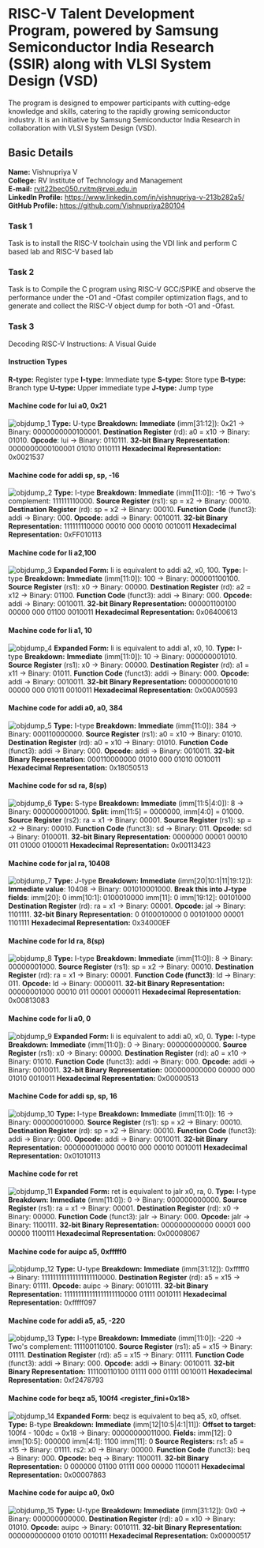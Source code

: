 # RISC-V Talent Development Program, powered by Samsung Semiconductor India Research (SSIR) along with VLSI System Design (VSD)
The program is designed to empower participants with cutting-edge knowledge and skills, catering to the rapidly growing semiconductor industry. It is an initiative by Samsung Semiconductor India Research in collaboration with VLSI System Design (VSD).

## Basic Details
**Name:** Vishnupriya V  
**College:** RV Institute of Technology and Management  
**E-mail:** rvit22bec050.rvitm@rvei.edu.in  
**Linkedln Profile:** https://www.linkedin.com/in/vishnupriya-v-213b282a5/  
**GitHub Profile:** https://github.com/Vishnupriya280104

### Task 1
Task is to install the RISC-V toolchain using the VDI link and perform C based lab and RISC-V based lab
### Task 2
Task is to Compile the C program using RISC-V GCC/SPIKE and observe the performance under the -O1 and -Ofast compiler optimization flags, and to generate and collect the RISC-V object dump for both -O1 and -Ofast.
### Task 3
Decoding RISC-V Instructions: A Visual Guide
#### Instruction Types
**R-type:** Register type
**I-type:** Immediate type
**S-type:** Store type
**B-type:** Branch type
**U-type:** Upper immediate type
**J-type:** Jump type
#### Machine code for lui a0, 0x21
![objdump_1](https://github.com/user-attachments/assets/b8af8978-1824-4cbd-aa05-1075defec872)
**Type:** U-type
**Breakdown:**
**Immediate** (imm[31:12]): 0x21 → Binary: 0000000000100001.
**Destination Register** (rd): a0 = x10 → Binary: 01010.
**Opcode**: lui → Binary: 0110111.
**32-bit Binary Representation:** 0000000000100001 01010 0110111
**Hexadecimal Representation:** 0x0021537
#### Machine code for addi sp, sp, -16
![objdump_2](https://github.com/user-attachments/assets/092e4a26-cd18-40a7-80e5-1fc6a9bf722e)
**Type:** I-type
**Breakdown:**
**Immediate** (imm[11:0]): -16 → Two's complement: 111111110000.
**Source Register** (rs1): sp = x2 → Binary: 00010.
**Destination Register** (rd): sp = x2 → Binary: 00010.
**Function Code** (funct3): addi → Binary: 000.
**Opcode:** addi → Binary: 0010011.
**32-bit Binary Representation:** 111111110000 00010 000 00010 0010011
**Hexadecimal Representation:** 0xFF010113
#### Machine code for li a2,100
![objdump_3](https://github.com/user-attachments/assets/f474d41a-1c07-498c-9522-47b48a6737c0)
**Expanded Form:** li is equivalent to addi a2, x0, 100.
**Type:** I-type
**Breakdown:**
**Immediate** (imm[11:0]): 100 → Binary: 000001100100.
**Source Register** (rs1): x0 → Binary: 00000.
**Destination Register** (rd): a2 = x12 → Binary: 01100.
**Function Code** (funct3): addi → Binary: 000.
**Opcode:** addi → Binary: 0010011.
**32-bit Binary Representation:** 000001100100 00000 000 01100 0010011
**Hexadecimal Representation:** 0x06400613
#### Machine code for li a1, 10
![objdump_4](https://github.com/user-attachments/assets/d03bb739-3cac-422c-bd53-ef0c43b2ea28)
**Expanded Form:** li is equivalent to addi a1, x0, 10.
**Type:** I-type
**Breakdown:**
**Immediate** (imm[11:0]): 10 → Binary: 000000001010.
**Source Register** (rs1): x0 → Binary: 00000.
**Destination Register** (rd): a1 = x11 → Binary: 01011.
**Function Code** (funct3): addi → Binary: 000.
**Opcode:** addi → Binary: 0010011.
**32-bit Binary Representation:** 000000001010 00000 000 01011 0010011
**Hexadecimal Representation:** 0x00A00593 
#### Machine code for addi a0, a0, 384
![objdump_5](https://github.com/user-attachments/assets/ccb6e763-18ce-4344-a372-1748ffd6045c)
**Type:** I-type
**Breakdown:**
**Immediate** (imm[11:0]): 384 → Binary: 000110000000.
**Source Register** (rs1): a0 = x10 → Binary: 01010.
**Destination Register** (rd): a0 = x10 → Binary: 01010.
**Function Code** (funct3): addi → Binary: 000.
**Opcode:** addi → Binary: 0010011.
**32-bit Binary Representation:** 000110000000 01010 000 01010 0010011
**Hexadecimal Representation:** 0x18050513
#### Machine code for sd ra, 8(sp)
![objdump_6](https://github.com/user-attachments/assets/8a81df5e-07e1-41a0-8fbd-e7fd1bb865db)
**Type:** S-type
**Breakdown:**
**Immediate** (imm[11:5|4:0]): 8 → Binary: 0000000001000.
**Split**: imm[11:5] = 0000000, imm[4:0] = 01000.
**Source Register** (rs2): ra = x1 → Binary: 00001.
**Source Register** (rs1): sp = x2 → Binary: 00010.
**Function Code** (funct3): sd → Binary: 011.
**Opcode:** sd → Binary: 0100011.
**32-bit Binary Representation:** 0000000 00001 00010 011 01000 0100011
**Hexadecimal Representation:** 0x00113423  
#### Machine code for jal ra, 10408
![objdump_7](https://github.com/user-attachments/assets/f73075a7-df1a-4115-b42f-4492d4e0ef56)
**Type:** J-type
**Breakdown:**
**Immediate** (imm[20|10:1|11|19:12]):
**Immediate value**: 10408 → Binary: 001010001000.
**Break this into J-type fields**:
imm[20]: 0
imm[10:1]: 0100010000
imm[11]: 0
imm[19:12]: 00101000
**Destination Register** (rd): ra = x1 → Binary: 00001.
**Opcode:** jal → Binary: 1101111.
**32-bit Binary Representation:** 0 0100010000 0 00101000 00001 1101111
**Hexadecimal Representation:** 0x34000EF
#### Machine code for ld ra, 8(sp)
![objdump_8](https://github.com/user-attachments/assets/8cebe23e-3241-4956-9ed3-f6195887fceb)
**Type:** I-type
**Breakdown:**
**Immediate** (imm[11:0]): 8 → Binary: 00000001000.
**Source Register** (rs1): sp = x2 → Binary: 00010.
**Destination Register** (rd): ra = x1 → Binary: 00001.
**Function Code (funct3)**: ld → Binary: 011.
**Opcode:** ld → Binary: 0000011.
**32-bit Binary Representation:** 00000001000 00010 011 00001 0000011
**Hexadecimal Representation:** 0x00813083
#### Machine code for li a0, 0
![objdump_9](https://github.com/user-attachments/assets/a6ad9f90-2f95-49b1-972a-9bc5c7155909)
**Expanded Form:** li is equivalent to addi a0, x0, 0.
**Type:** I-type
**Breakdown:**
**Immediate** (imm[11:0]): 0 → Binary: 000000000000.
**Source Register** (rs1): x0 → Binary: 00000.
**Destination Register** (rd): a0 = x10 → Binary: 01010.
**Function Code** (funct3): addi → Binary: 000.
**Opcode:** addi → Binary: 0010011.
**32-bit Binary Representation:** 000000000000 00000 000 01010 0010011
**Hexadecimal Representation:** 0x00000513 
#### Machine Code for addi sp, sp, 16
![objdump_10](https://github.com/user-attachments/assets/9ab2a57b-ec5e-4c32-ad5b-4a02c57f5b2f)
**Type:** I-type
**Breakdown:**
**Immediate** (imm[11:0]): 16 → Binary: 000000010000.
**Source Register** (rs1): sp = x2 → Binary: 00010.
**Destination Register** (rd): sp = x2 → Binary: 00010.
**Function Code** (funct3): addi → Binary: 000.
**Opcode:** addi → Binary: 0010011.
**32-bit Binary Representation:** 000000010000 00010 000 00010 0010011
**Hexadecimal Representation:** 0x01010113
#### Machine code for ret
![objdump_11](https://github.com/user-attachments/assets/2ee08002-3a0e-4d6f-9899-b14228b09206)
**Expanded Form:** ret is equivalent to jalr x0, ra, 0.
**Type:** I-type
**Breakdown:**
**Immediate** (imm[11:0]): 0 → Binary: 000000000000.
**Source Register** (rs1): ra = x1 → Binary: 00001.
**Destination Register** (rd): x0 → Binary: 00000.
**Function Code** (funct3): jalr → Binary: 000.
**Opcode:** jalr → Binary: 1100111.
**32-bit Binary Representation:** 000000000000 00001 000 00000 1100111
**Hexadecimal Representation:** 0x00008067
#### Machine code for auipc a5, 0xfffff0
![objdump_12](https://github.com/user-attachments/assets/77c47ad1-1614-4558-b4f0-8ea80ed3ef17)
**Type:** U-type
**Breakdown:**
**Immediate** (imm[31:12]): 0xfffff0 → Binary: 111111111111111111110000.
**Destination Register** (rd): a5 = x15 → Binary: 01111.
**Opcode:** auipc → Binary: 0010111.
**32-bit Binary Representation:** 111111111111111111110000 01111 0010111
**Hexadecimal Representation:** 0xfffff097
#### Machine code for addi a5, a5, -220
![objdump_13](https://github.com/user-attachments/assets/d698b917-c88a-40ee-baf3-4cf69344f50d)
**Type:** I-type
**Breakdown:**
**Immediate** (imm[11:0]): -220 → Two's complement: 111100110100.
**Source Register** (rs1): a5 = x15 → Binary: 01111.
**Destination Register** (rd): a5 = x15 → Binary: 01111.
**Function Code** (funct3): addi → Binary: 000.
**Opcode:** addi → Binary: 0010011.
**32-bit Binary Representation:** 111100110100 01111 000 01111 0010011
**Hexadecimal Representation:** 0xf2478793
#### Machine code for beqz a5, 100f4 <register_fini+0x18>
![objdump_14](https://github.com/user-attachments/assets/862a0530-cc68-4678-8997-4b840d36d244)
**Expanded Form:** beqz is equivalent to beq a5, x0, offset.
**Type:** B-type
**Breakdown:**
**Immediate** (imm[12|10:5|4:1|11]):
**Offset to target:** 100f4 - 100dc = 0x18 → Binary: 00000000011000.
**Fields:**
imm[12]: 0
imm[10:5]: 000000
imm[4:1]: 1100
imm[11]: 0
**Source Registers:**
rs1: a5 = x15 → Binary: 01111.
rs2: x0 → Binary: 00000.
**Function Code** (funct3): beq → Binary: 000.
**Opcode:** beq → Binary: 1100011.
**32-bit Binary Representation:** 0 000000 01100 01111 000 00000 1100011
**Hexadecimal Representation:** 0x00007863
#### Machine code for auipc a0, 0x0
![objdump_15](https://github.com/user-attachments/assets/6bb7138e-3379-436f-97c4-2c2ce75c767a)
**Type:** U-type
**Breakdown:**
**Immediate** (imm[31:12]): 0x0 → Binary: 000000000000.
**Destination Register** (rd): a0 = x10 → Binary: 01010.
**Opcode:** auipc → Binary: 0010111.
**32-bit Binary Representation:** 000000000000 01010 0010111
**Hexadecimal Representation:** 0x00000517



